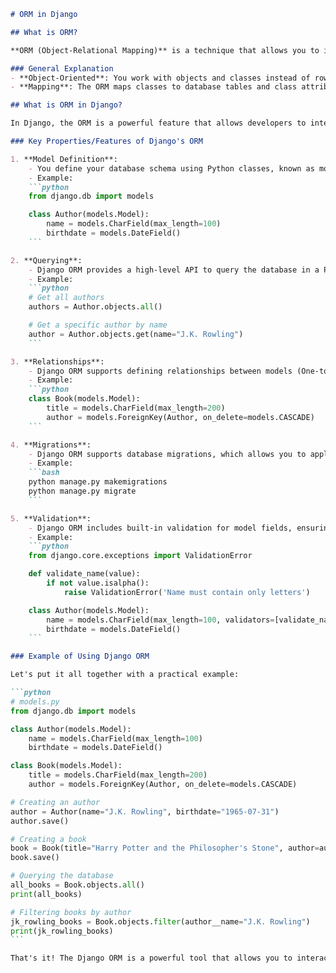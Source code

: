 ````markdown name=orm_in_django.md
# ORM in Django

## What is ORM?

**ORM (Object-Relational Mapping)** is a technique that allows you to interact with your database using the object-oriented paradigm of your programming language instead of writing raw SQL queries. Essentially, it maps database tables to classes and rows to objects of those classes.

### General Explanation
- **Object-Oriented**: You work with objects and classes instead of rows and tables.
- **Mapping**: The ORM maps classes to database tables and class attributes to table columns.

## What is ORM in Django?

In Django, the ORM is a powerful feature that allows developers to interact with the database using Python code. It handles the conversion between database tables and Python objects seamlessly, making database operations easier and more intuitive.

### Key Properties/Features of Django's ORM

1. **Model Definition**:
    - You define your database schema using Python classes, known as models.
    - Example:
    ```python
    from django.db import models

    class Author(models.Model):
        name = models.CharField(max_length=100)
        birthdate = models.DateField()
    ```

2. **Querying**:
    - Django ORM provides a high-level API to query the database in a Pythonic way.
    - Example:
    ```python
    # Get all authors
    authors = Author.objects.all()

    # Get a specific author by name
    author = Author.objects.get(name="J.K. Rowling")
    ```

3. **Relationships**:
    - Django ORM supports defining relationships between models (One-to-One, One-to-Many, Many-to-Many).
    - Example:
    ```python
    class Book(models.Model):
        title = models.CharField(max_length=200)
        author = models.ForeignKey(Author, on_delete=models.CASCADE)
    ```

4. **Migrations**:
    - Django ORM supports database migrations, which allows you to apply changes to your database schema over time.
    - Example:
    ```bash
    python manage.py makemigrations
    python manage.py migrate
    ```

5. **Validation**:
    - Django ORM includes built-in validation for model fields, ensuring data integrity.
    - Example:
    ```python
    from django.core.exceptions import ValidationError

    def validate_name(value):
        if not value.isalpha():
            raise ValidationError('Name must contain only letters')

    class Author(models.Model):
        name = models.CharField(max_length=100, validators=[validate_name])
        birthdate = models.DateField()
    ```

### Example of Using Django ORM

Let's put it all together with a practical example:

```python
# models.py
from django.db import models

class Author(models.Model):
    name = models.CharField(max_length=100)
    birthdate = models.DateField()

class Book(models.Model):
    title = models.CharField(max_length=200)
    author = models.ForeignKey(Author, on_delete=models.CASCADE)

# Creating an author
author = Author(name="J.K. Rowling", birthdate="1965-07-31")
author.save()

# Creating a book
book = Book(title="Harry Potter and the Philosopher's Stone", author=author)
book.save()

# Querying the database
all_books = Book.objects.all()
print(all_books)

# Filtering books by author
jk_rowling_books = Book.objects.filter(author__name="J.K. Rowling")
print(jk_rowling_books)
```

That's it! The Django ORM is a powerful tool that allows you to interact with your database using Python code, making development faster and easier. 🚀
````